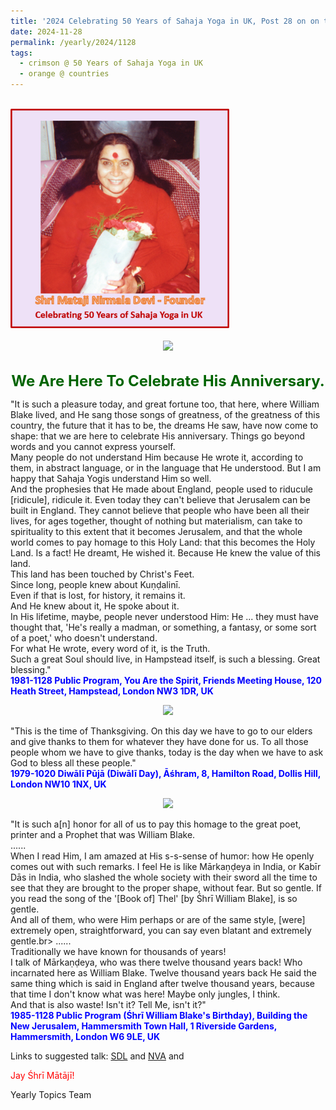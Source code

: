 ```yaml
---
title: '2024 Celebrating 50 Years of Sahaja Yoga in UK, Post 28 on on the Birthday of Śhrī William Blake and Thanksgiving in the U.S.A.'
date: 2024-11-28
permalink: /yearly/2024/1128
tags:
  - crimson @ 50 Years of Sahaja Yoga in UK
  - orange @ countries
---
```


<br>
<div style="text-align: left"><img src="/images/50YearsUK.png" width="350" /></div><br>

<div style="text-align: center"><img src="https://pub-bcc3cbe9b1e94ba1ac28915f7a3900fa.r2.dev/1981-1128_Public_Program_You_Are_the_Spirit_Friends_Meeting_House_120_Heath_Street_Hampstead_London_NW3_1DR_UK_01_(Photo_credit_Ray_Harris).jpg" /></div>

<br>
<p style="color:DarkGreen; text-align:center">
<font size="+2"><b>We Are Here To Celebrate His Anniversary.</b><br></font>
</p>

<p>
"It is such a pleasure today, and great fortune too, that here, where William Blake lived, and He sang those songs of greatness, of the greatness of this country, the future that it has to be, the dreams He saw, have now come to shape: that we are here to celebrate His anniversary. Things go beyond words and you cannot express yourself.<br>
Many people do not understand Him because He wrote it, according to them, in abstract language, or in the language that He understood. But I am happy that Sahaja Yogis understand Him so well.<br>
And the prophesies that He made about England, people used to riducule [ridicule], ridicule it. Even today they can't believe that Jerusalem can be built in England. They cannot believe that people who have been all their lives, for ages together, thought of nothing but materialism, can take to spirituality to this extent that it becomes Jerusalem, and that the whole world comes to pay homage to this Holy Land: that this becomes the Holy Land. Is a fact! He dreamt, He wished it. Because He knew the value of this land.<br>
This land has been touched by Christ's Feet.<br>
Since long, people knew about Kuṇḍalinī.<br>
Even if that is lost, for history, it remains it.<br>
And He knew about it, He spoke about it.<br>
In His lifetime, maybe, people never understood Him: He ... they must have thought that, 'He's really a madman, or something, a fantasy, or some sort of a poet,' who doesn't understand.<br>
For what He wrote, every word of it, is the Truth.<br>
Such a great Soul should live, in Hampstead itself, is such a blessing. Great blessing."<br>
<font color="blue"><b>1981-1128 Public Program, You Are the Spirit, Friends Meeting House, 120 Heath Street, Hampstead, London NW3 1DR, UK</b></font><br>
</p>

<div style="text-align: center"><img src="https://pub-bcc3cbe9b1e94ba1ac28915f7a3900fa.r2.dev/1979-0700_Offering_of_Flowers_Garden_House_Crosscraig_Loch_Rannoch_(176_kms_N_of_Glasgow_in_Scotland)_UK_04_(from_tif)_(Mahipalsingh_Jaisingh_Raul_Collection_scanned_by_Ankit_Khare).jpg" /></div>

<p>
"This is the time of Thanksgiving. On this day we have to go to our elders and give thanks to them for whatever they have done for us. To all those people whom we have to give thanks, today is the day when we have to ask God to bless all these people."<br>
<font color="blue"><b>1979-1020 Diwālī Pūjā (Diwālī Day), Āśhram, 8, Hamilton Road, Dollis Hill, London NW10 1NX, UK</b></font><br>
</p>

<div style="text-align: center"><img src="https://pub-bcc3cbe9b1e94ba1ac28915f7a3900fa.r2.dev/1985-1128_Public_Program_(Shri_William_Blake's_Birthday)_Building_the_New_Jerusalem_Hammersmith_Town_Hall_1_Riverside_Gardens_Hammersmith_London_W6_9LE_UK_02_(Photo_credit_Colin_Heinsen).png" /></div>

<p>
"It is such a[n] honor for all of us to pay this homage to the great poet, printer and a Prophet that was William Blake.<br>
......<br>
When I read Him, I am amazed at His s-s-sense of humor: how He openly comes out with such remarks. I feel He is like Mārkaṇḍeya in India, or Kabīr Dās in India, who slashed the whole society with their sword all the time to see that they are brought to the proper shape, without fear. But so gentle. If you read the song of the '[Book of] Thel' [by Śhrī William Blake], is so gentle.<br>
And all of them, who were Him perhaps or are of the same style, [were] extremely open, straightforward, you can say even blatant and extremely gentle.br>
......<br>
Traditionally we have known for thousands of years!<br>
I talk of Mārkaṇḍeya, who was there twelve thousand years back! Who incarnated here as William Blake. Twelve thousand years back He said the same thing which is said in England after twelve thousand years, because that time I don't know what was here! Maybe only jungles, I think.<br>
And that is also waste! Isn't it? Tell Me, isn't it?"<br>
<font color="blue"><b>1985-1128 Public Program (Śhrī William Blake's Birthday), Building the New Jerusalem, Hammersmith Town Hall, 1 Riverside Gardens, Hammersmith, London W6 9LE, UK</b></font><br>
</p>

Links to suggested talk: <a href="https://www.youtube.com/watch?v=4CA-Jn3-52A"> SDL</a> and <a href="https://www.youtube.com/watch?v=4CA-Jn3-52A"> NVA</a> and <br>

<p style="color:red;">Jay Śhrī Mātājī!<br></p>

<p>Yearly Topics Team</p>